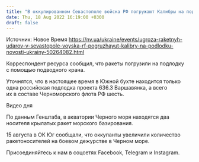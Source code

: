 ```yaml
---
title: "В оккупированном Севастополе войска РФ погружают Калибры на подводную лодку — СМИ"
date: Thu, 18 Aug 2022 16:19:00 +0300
draft: false
---
```

Источник: Новое Время https://nv.ua/ukraine/events/ugroza-raketnyh-udarov-v-sevastopole-voyska-rf-pogruzhayut-kalibry-na-podlodku-novosti-ukrainy-50264082.html


Корреспондент ресурса сообщил, что ракеты погрузили на подлодку с помощью подводного крана.

Уточнятся, что в настоящее время в Южной бухте находится только одна российская подлодка проекта 636.3 Варшавянка, а всего их в составе Черноморского флота РФ шесть. 

 Видео дня   

По данным Генштаба, в акватории Черного моря находятся два носителя крылатых ракет морского базирования.

15 августа в ОК Юг сообщали, что оккупанты увеличили количество ракетоносителей на боевом дежурстве в Черном море.

Присоединяйтесь к нам в соцсетях Facebook, Telegram и Instagram.
